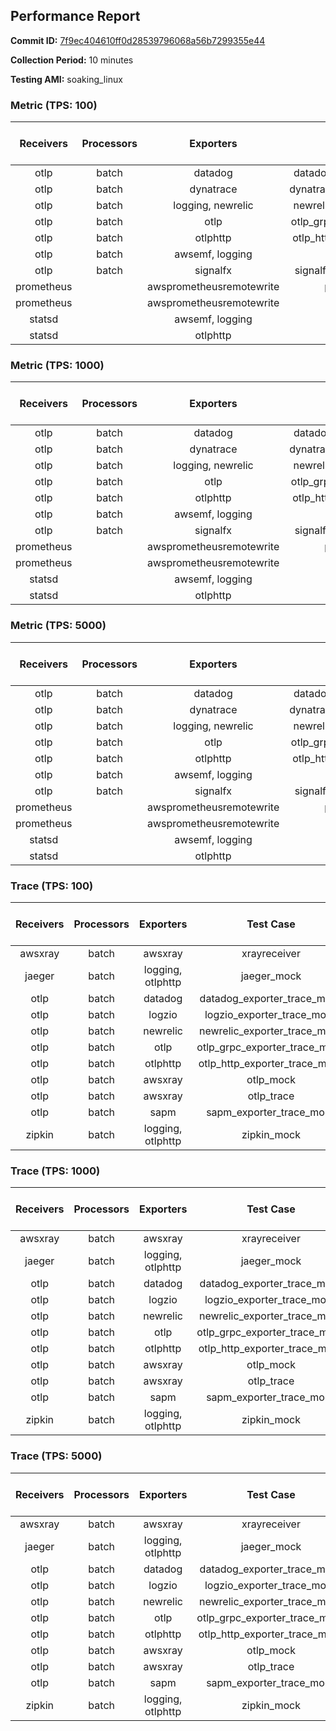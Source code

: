 ## Performance Report

**Commit ID:** [7f9ec404610ff0d28539796068a56b7299355e44](https://github.com/aws-observability/aws-otel-collector/commit/7f9ec404610ff0d28539796068a56b7299355e44)

**Collection Period:** 10 minutes

**Testing AMI:** soaking_linux


### Metric (TPS: 100)
| Receivers | Processors | Exporters | Test Case | Data Type | Instance Type | Avg CPU Usage (Percent) | Avg Memory Usage (Megabytes) |
|:---------:|:----------:|:---------:|:---------:|:---------:|:-------------:|:-----------------------:|:----------------------------:|
| otlp | batch | datadog | datadog_exporter_metric_mock | otlp | m5.2xlarge | 0.08 | 59.11 |
| otlp | batch | dynatrace | dynatrace_exporter_metric_mock | otlp | m5.2xlarge | 0.08 | 61.23 |
| otlp | batch | logging, newrelic | newrelic_exporter_metric_mock | otlp | m5.2xlarge | 0.08 | 60.26 |
| otlp | batch | otlp | otlp_grpc_exporter_metric_mock | otlp | m5.2xlarge | 0.07 | 57.67 |
| otlp | batch | otlphttp | otlp_http_exporter_metric_mock | otlp | m5.2xlarge | 0.07 | 57.67 |
| otlp | batch | awsemf, logging | otlp_metric | otlp | m5.2xlarge | 0.19 | 63.17 |
| otlp | batch | signalfx | signalfx_exporter_metric_mock | otlp | m5.2xlarge | 0.08 | 60.02 |
| prometheus |  | awsprometheusremotewrite | prometheus_mock | prometheus | m5.2xlarge | 0.12 | 66.72 |
| prometheus |  | awsprometheusremotewrite | prometheus_static | prometheus | m5.2xlarge | 0.10 | 65.88 |
| statsd |  | awsemf, logging | statsd | statsd | m5.2xlarge | 0.55 | 62.19 |
| statsd |  | otlphttp | statsd_mock | statsd | m5.2xlarge | 0.02 | 53.65 |

### Metric (TPS: 1000)
| Receivers | Processors | Exporters | Test Case | Data Type | Instance Type | Avg CPU Usage (Percent) | Avg Memory Usage (Megabytes) |
|:---------:|:----------:|:---------:|:---------:|:---------:|:-------------:|:-----------------------:|:----------------------------:|
| otlp | batch | datadog | datadog_exporter_metric_mock | otlp | m5.2xlarge | 0.07 | 61.71 |
| otlp | batch | dynatrace | dynatrace_exporter_metric_mock | otlp | m5.2xlarge | 0.10 | 60.06 |
| otlp | batch | logging, newrelic | newrelic_exporter_metric_mock | otlp | m5.2xlarge | 0.08 | 60.64 |
| otlp | batch | otlp | otlp_grpc_exporter_metric_mock | otlp | m5.2xlarge | 0.07 | 54.66 |
| otlp | batch | otlphttp | otlp_http_exporter_metric_mock | otlp | m5.2xlarge | 0.07 | 58.26 |
| otlp | batch | awsemf, logging | otlp_metric | otlp | m5.2xlarge | 0.19 | 63.72 |
| otlp | batch | signalfx | signalfx_exporter_metric_mock | otlp | m5.2xlarge | 0.08 | 61.03 |
| prometheus |  | awsprometheusremotewrite | prometheus_mock | prometheus | m5.2xlarge | 1.09 | 98.92 |
| prometheus |  | awsprometheusremotewrite | prometheus_static | prometheus | m5.2xlarge | 1.08 | 99.53 |
| statsd |  | awsemf, logging | statsd | statsd | m5.2xlarge | 5.13 | 62.36 |
| statsd |  | otlphttp | statsd_mock | statsd | m5.2xlarge | 0.02 | 52.33 |

### Metric (TPS: 5000)
| Receivers | Processors | Exporters | Test Case | Data Type | Instance Type | Avg CPU Usage (Percent) | Avg Memory Usage (Megabytes) |
|:---------:|:----------:|:---------:|:---------:|:---------:|:-------------:|:-----------------------:|:----------------------------:|
| otlp | batch | datadog | datadog_exporter_metric_mock | otlp | m5.2xlarge | 0.07 | 59.73 |
| otlp | batch | dynatrace | dynatrace_exporter_metric_mock | otlp | m5.2xlarge | 0.10 | 60.52 |
| otlp | batch | logging, newrelic | newrelic_exporter_metric_mock | otlp | m5.2xlarge | 0.08 | 62.07 |
| otlp | batch | otlp | otlp_grpc_exporter_metric_mock | otlp | m5.2xlarge | 0.07 | 54.56 |
| otlp | batch | otlphttp | otlp_http_exporter_metric_mock | otlp | m5.2xlarge | 0.08 | 59.34 |
| otlp | batch | awsemf, logging | otlp_metric | otlp | m5.2xlarge | 0.20 | 63.35 |
| otlp | batch | signalfx | signalfx_exporter_metric_mock | otlp | m5.2xlarge | 0.07 | 60.10 |
| prometheus |  | awsprometheusremotewrite | prometheus_mock | prometheus | m5.2xlarge | 6.13 | 265.03 |
| prometheus |  | awsprometheusremotewrite | prometheus_static | prometheus | m5.2xlarge | 6.03 | 260.88 |
| statsd |  | awsemf, logging | statsd | statsd | m5.2xlarge | 24.33 | 64.17 |
| statsd |  | otlphttp | statsd_mock | statsd | m5.2xlarge | 0.01 | 53.14 |

### Trace (TPS: 100)
| Receivers | Processors | Exporters | Test Case | Data Type | Instance Type | Avg CPU Usage (Percent) | Avg Memory Usage (Megabytes) |
|:---------:|:----------:|:---------:|:---------:|:---------:|:-------------:|:-----------------------:|:----------------------------:|
| awsxray | batch | awsxray | xrayreceiver | xray | m5.2xlarge | 4.06 | 66.54 |
| jaeger | batch | logging, otlphttp | jaeger_mock | jaeger | m5.2xlarge | 2.49 | 70.24 |
| otlp | batch | datadog | datadog_exporter_trace_mock | otlp | m5.2xlarge | 4.59 | 71.06 |
| otlp | batch | logzio | logzio_exporter_trace_mock | otlp | m5.2xlarge | 3.82 | 82.68 |
| otlp | batch | newrelic | newrelic_exporter_trace_mock | otlp | m5.2xlarge | 3.28 | 71.02 |
| otlp | batch | otlp | otlp_grpc_exporter_trace_mock | otlp | m5.2xlarge | 2.79 | 116.35 |
| otlp | batch | otlphttp | otlp_http_exporter_trace_mock | otlp | m5.2xlarge | 2.72 | 65.26 |
| otlp | batch | awsxray | otlp_mock | otlp | m5.2xlarge | 4.08 | 64.13 |
| otlp | batch | awsxray | otlp_trace | otlp | m5.2xlarge | 3.51 | 66.33 |
| otlp | batch | sapm | sapm_exporter_trace_mock | otlp | m5.2xlarge | 3.74 | 78.20 |
| zipkin | batch | logging, otlphttp | zipkin_mock | zipkin | m5.2xlarge | 3.73 | 68.59 |

### Trace (TPS: 1000)
| Receivers | Processors | Exporters | Test Case | Data Type | Instance Type | Avg CPU Usage (Percent) | Avg Memory Usage (Megabytes) |
|:---------:|:----------:|:---------:|:---------:|:---------:|:-------------:|:-----------------------:|:----------------------------:|
| awsxray | batch | awsxray | xrayreceiver | xray | m5.2xlarge | 30.28 | 74.21 |
| jaeger | batch | logging, otlphttp | jaeger_mock | jaeger | m5.2xlarge | 18.62 | 145.21 |
| otlp | batch | datadog | datadog_exporter_trace_mock | otlp | m5.2xlarge | 27.70 | 68.60 |
| otlp | batch | logzio | logzio_exporter_trace_mock | otlp | m5.2xlarge | 25.16 | 116.34 |
| otlp | batch | newrelic | newrelic_exporter_trace_mock | otlp | m5.2xlarge | 28.37 | 67.28 |
| otlp | batch | otlp | otlp_grpc_exporter_trace_mock | otlp | m5.2xlarge | 25.65 | 611.24 |
| otlp | batch | otlphttp | otlp_http_exporter_trace_mock | otlp | m5.2xlarge | 23.71 | 66.15 |
| otlp | batch | awsxray | otlp_mock | otlp | m5.2xlarge | 29.42 | 67.55 |
| otlp | batch | awsxray | otlp_trace | otlp | m5.2xlarge | 27.65 | 69.20 |
| otlp | batch | sapm | sapm_exporter_trace_mock | otlp | m5.2xlarge | 24.25 | 80.85 |
| zipkin | batch | logging, otlphttp | zipkin_mock | zipkin | m5.2xlarge | 24.51 | 230.27 |

### Trace (TPS: 5000)
| Receivers | Processors | Exporters | Test Case | Data Type | Instance Type | Avg CPU Usage (Percent) | Avg Memory Usage (Megabytes) |
|:---------:|:----------:|:---------:|:---------:|:---------:|:-------------:|:-----------------------:|:----------------------------:|
| awsxray | batch | awsxray | xrayreceiver | xray | m5.2xlarge | 41.41 | 88.91 |
| jaeger | batch | logging, otlphttp | jaeger_mock | jaeger | m5.2xlarge | 19.45 | 162.17 |
| otlp | batch | datadog | datadog_exporter_trace_mock | otlp | m5.2xlarge | 112.19 | 81.80 |
| otlp | batch | logzio | logzio_exporter_trace_mock | otlp | m5.2xlarge | 115.41 | 125.19 |
| otlp | batch | newrelic | newrelic_exporter_trace_mock | otlp | m5.2xlarge | 105.33 | 76.74 |
| otlp | batch | otlp | otlp_grpc_exporter_trace_mock | otlp | m5.2xlarge | 116.00 | 3155.87 |
| otlp | batch | otlphttp | otlp_http_exporter_trace_mock | otlp | m5.2xlarge | 103.75 | 68.70 |
| otlp | batch | awsxray | otlp_mock | otlp | m5.2xlarge | 110.73 | 14177.20 |
| otlp | batch | awsxray | otlp_trace | otlp | m5.2xlarge | 131.56 | 9444.47 |
| otlp | batch | sapm | sapm_exporter_trace_mock | otlp | m5.2xlarge | 109.99 | 82.32 |
| zipkin | batch | logging, otlphttp | zipkin_mock | zipkin | m5.2xlarge | 23.16 | 333.31 |
